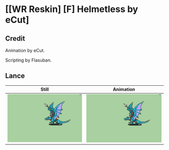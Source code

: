 # [\[WR Reskin\] \[F\] Helmetless by eCut]

## Credit

Animation by eCut.

Scripting by Flasuban.
	
## Lance

| Still | Animation |
| :---: | :-------: |
| ![Lance still](./Lance_000.png) | ![Lance animation](./Lance.gif) |
